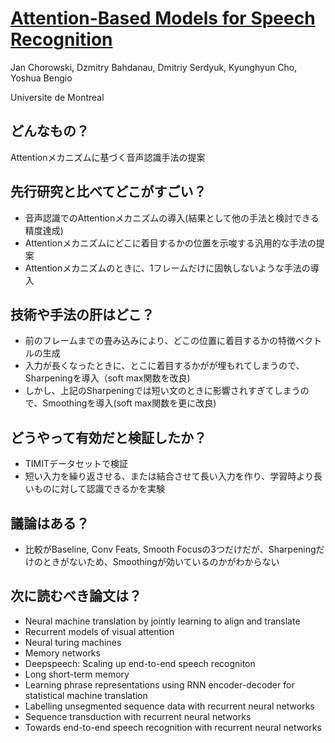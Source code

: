 # [Attention-Based Models for Speech Recognition](https://arxiv.org/abs/1506.07503)
Jan Chorowski, Dzmitry Bahdanau, Dmitriy Serdyuk, Kyunghyun Cho, Yoshua Bengio

Universite de Montreal

## どんなもの？
Attentionメカニズムに基づく音声認識手法の提案

## 先行研究と比べてどこがすごい？
* 音声認識でのAttentionメカニズムの導入(結果として他の手法と検討できる精度達成)
* Attentionメカニズムにどこに着目するかの位置を示唆する汎用的な手法の提案
* Attentionメカニズムのときに、1フレームだけに固執しないような手法の導入

## 技術や手法の肝はどこ？
* 前のフレームまでの畳み込みにより、どこの位置に着目するかの特徴ベクトルの生成
* 入力が長くなったときに、とこに着目するかがが埋もれてしまうので、Sharpeningを導入（soft max関数を改良)
* しかし、上記のSharpeningでは短い文のときに影響されすぎてしまうので、Smoothingを導入(soft max関数を更に改良)

## どうやって有効だと検証したか？
* TIMITデータセットで検証
* 短い入力を繰り返させる、または結合させて長い入力を作り、学習時より長いものに対して認識できるかを実験

## 議論はある？
* 比較がBaseline, Conv Feats, Smooth Focusの3つだけだが、Sharpeningだけのときがないため、Smoothingが効いているのかがわからない

## 次に読むべき論文は？
* Neural machine translation by jointly learning to align and translate
* Recurrent models of visual attention
* Neural turing machines
* Memory networks
* Deepspeech: Scaling up end-to-end speech recogniton
* Long short-term memory
* Learning phrase representations using RNN encoder-decoder for statistical machine translation
* Labelling unsegmented sequence data with recurrent neural networks
* Sequence transduction with recurrent neural networks
* Towards end-to-end speech recognition with recurrent neural networks
